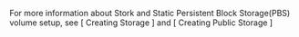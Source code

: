 
For more information about Stork and Static Persistent Block Storage(PBS) volume setup, see  [ Creating Storage ] and [ Creating Public Storage ]
